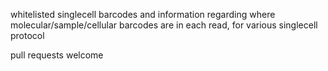 whitelisted singlecell barcodes and information regarding where molecular/sample/cellular barcodes are in each read, for various singlecell protocol

pull requests welcome
